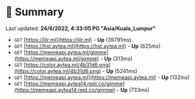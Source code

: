 # 📖 Summary
Last updated: **24/6/2022, 4:33:05 PG "Asia/Kuala_Lumpur"**

- `GET` [https://lilr.ml](https://lilr.ml) - **Up** (39791ms)
- `GET` [https://hst.aytea.ml](https://hst.aytea.ml) - **Up** (625ms)
- `GET` [https://memeapi.aytea.ml/gimme](https://memeapi.aytea.ml/gimme) - **Up** (313ms)
- `GET` [https://color.aytea.ml/4b31d6.png](https://color.aytea.ml/4b31d6.png) - **Up** (5241ms)
- `GET` [https://memeapi.aytea.ml](https://memeapi.aytea.ml) - **Up** (132ms)
- `GET` [https://memeapi.aytea14.repl.co/gimme](https://memeapi.aytea14.repl.co/gimme) - **Up** (733ms)
